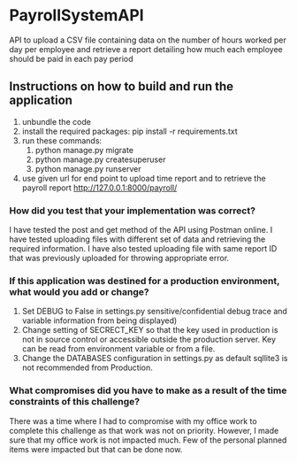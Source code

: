 # PayrollSystemAPI
API to upload a CSV file containing data on the number of hours worked per day per employee and retrieve a report detailing how much each employee should be paid in each pay period

## Instructions on how to build and run the application
1. unbundle the code
1. install the required packages:  pip install -r requirements.txt
1. run these commands:
    1. python manage.py migrate
    1. python manage.py createsuperuser
    1. python manage.py runserver
1. use given url for end point to upload time report and to retrieve the payroll report
      http://127.0.0.1:8000/payroll/
      

### How did you test that your implementation was correct?
I have tested the post and get method of the API using Postman online. I have tested uploading files with different set of data and retrieving the required information.
I have also tested uploading file with same report ID that was previously uploaded for throwing appropriate error.

### If this application was destined for a production environment, what would you add or change?
1. Set DEBUG to False in settings.py sensitive/confidential debug trace and variable information from being displayed)
1. Change setting of SECRECT_KEY so that the key used in production is not in source control or accessible outside the production server. Key can be read from environment variable or from a file.
1. Change the DATABASES configuration in settings.py as default sqllite3 is not recommended from Production.

### What compromises did you have to make as a result of the time constraints of this challenge?
There was a time where I had to compromise with my office work to complete this challenge as that work was not on priority. However, I made sure that my office work is not impacted much.
Few of the personal planned items were impacted but that can be done now. 
